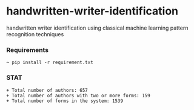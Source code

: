 # handwritten-writer-identification
handwritten writer identification using classical machine learning pattern recognition techniques 

### Requirements
    ~ pip install -r requirement.txt 

### STAT
    + Total number of authors: 657
    + Total number of authors with two or more forms: 159
    + Total number of forms in the system: 1539